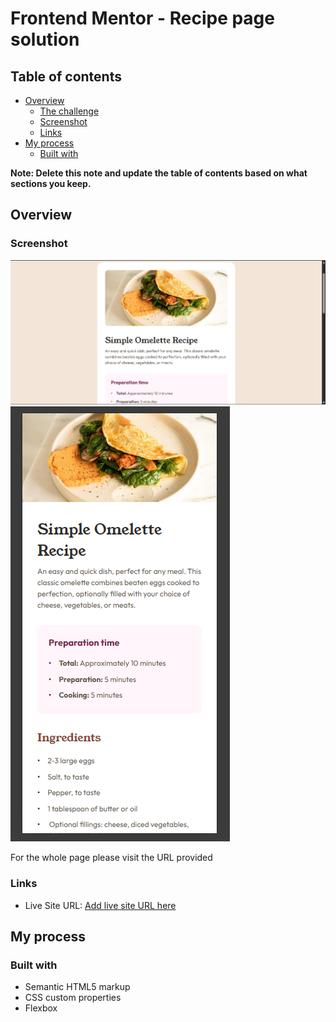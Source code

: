 # Frontend Mentor - Recipe page solution

## Table of contents

- [Overview](#overview)
  - [The challenge](#the-challenge)
  - [Screenshot](#screenshot)
  - [Links](#links)
- [My process](#my-process)
  - [Built with](#built-with)

**Note: Delete this note and update the table of contents based on what sections you keep.**

## Overview

### Screenshot

![](./assets/images/Screenshot1.png)
![](./assets/images/Screenshot2.png)

For the whole page please visit the URL provided

### Links

- Live Site URL: [Add live site URL here](https://maryam-hytham.github.io/recipe-page/)

## My process

### Built with

- Semantic HTML5 markup
- CSS custom properties
- Flexbox

